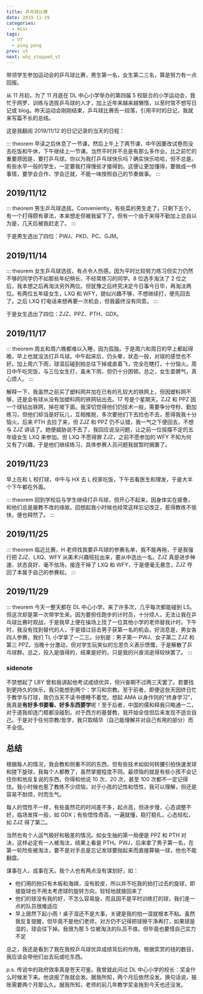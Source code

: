 ```yaml
---
title: 乒乓球比赛
date: 2019-11-29
categories:
  - misc
tags:
  - VT
  - ping pong
prev: vt
next: why_stopped_vt
---
```


带领学生参加运动会的乒乓球比赛，男生第一名，女生第二三名，算是努力有一点回报。

<!-- more -->

从 11 月初，为了 11 月底在 DL 中心小学举办的第四届 5 校联合的小学运动会，我忙于网罗、训练与选拔乒乓球的人才，加上近年来越来越懒惰，以至时常不想写日记或 blog。昨天运动会刚刚结束，乒乓球比赛告一段落，引用平时的日记，我就来写篇不长的总结。

这是我翻阅 2019/11/12 的日记记录的当天的日程：

::: theorem
早读之后休息了一节课，然后上午上了两节课，中午因要改试卷而没去吃饭和午休，下午继续上一节课。当然平时并不总是有那么多作业。比之前忙的重要原因是，要打乒乓球。你以为我打乒乓球快乐吗？确实快乐哈哈，但不总是。有些水平一般的学生，一定要我打得慢些才接得到。这便让更加懂得，要做成一件事情，要学会合作、学会迁就，不能一味按照自己的节奏做事。
:::

## 2019/11/12

::: theorem
男生乒乓球选拔。Conveniently，有些菜的男生走了，只剩下五个。有一个打得颇有章法，本来想走但被我留下了。但有一个由于来得不勤加上总自以为是，几天后被我赶走了。
:::

于是男生选出了四位：PWJ、PKD、PC、GJM。

## 2019/11/14

::: theorem
女生乒乓球选拔，有点令人伤感。因为平时比较努力练习但实力仍然不够的同学仍不如那些年纪稍长、不经常练习的同学。8 位选手淘汰了 2 位之后，我本想之后再淘汰另外两位。但犹豫之后终究决定今日事今日毕，再淘汰两位。有两位五年级女生，LXQ 和 WFY，貌似兴趣不够，不想继续打，便先回去了。之后 LXQ 打电话来想再要一次机会，但我最终没有同意。
:::

于是女生选出了四位：ZJZ、PPZ、PTH、GDX。

## 2019/11/17

::: theorem
周五和周六晚都难以入睡，因为孤独。于是周六和周日的早上都起得晚，早上也就没法打乒乓球。中午起床后，仍头晕，状态一般，对球的感觉也不好。加上周六下雨，球湿后碰到拍总往下掉或直着飞，完全在瞎打，十分恼火。周日中午吃完饭，与三位女生打，虽未下雨，但仍十分困顿。总之，女生耍脾气，真心烦人。
:::

解释一下，我虽然之前买了塑料网并加在已有的孔较大的铁网上，但因塑料网不够，还是会有球从没有加塑料网的铁网钻出去。17 号是个星期天，ZJZ 和 PPZ 因一个球钻出铁网，掉在坡下面。我深切觉得他们仍技术一般，需要争分夺秒、勤加练习，但他们却当是好玩儿，互相推脱，多次要他们下去捡也不去，惹得我我十分恼火。后来 PTH 去捡了来，但 ZJZ 和 PPZ 仍不认错，我一气之下便回去，不想与 ZJZ 讲话了。她便威胁说不去了，我回应说没问题，让之前一位摇摆不定的五年级女生 LXQ 来参加。但 LXQ 不愿得罪 ZJZ，之前不愿参加的 WFY 不知为何又有了兴趣，于是他们继续练习，具体参赛人员问题我就暂时搁置了。

## 2019/11/23

早上在和 L 校打球，中午与 HX 去 L 校家吃饭，下午去看医生和理发，于是大半个下午都在外面。

::: theorem
回到学校后与学生继续打乒乓球，但开心不起来，因身体实在疲惫，和他们总是屡教不改的缘故。回想起我小时候也经常这样忘记改正，惹得教练不愉快，便也释然了。
:::

## 2019/11/25

::: theorem
临近比赛，H 老师找我要乒乓球的参赛名单，我不能再拖，于是我强行把 ZJZ、LXQ、WFY 从美术兴趣班拉出来，要从中选出一名。ZJZ 真是进步神速、状态良好、毫不怯场，接连干掉了 LXQ 和 WFY，于是便毫无悬念，ZJZ 夺回了本属于自己的参赛权。
:::

## 2019/11/29

::: theorem
今天一整天都在 DL 中心小学。来了许多次，几乎每次都能碰到 LS。但这次却是第一次带学生来。因为要担任跑步的计时员，十分烦人，无法让我在乒乓球比赛时观战，于是我早上便在操场上找了一位其他小学的老师替我计时。下午时，我没有找到替代的人，于是错过目击男子获第一名的机会。好消息是，男女各四人参赛，我们 TL 小学拿了一二三。分别是：男子第一 PWJ、女子第二 ZJZ 和第三 PPZ。当晚十分激动，但对学生玩笑似的忘恩负义表示愤慨，于是解散了乒乓球群。总之，投入是值得的，结果是好的，只是我的兴奋消逝得较快罢了。
:::

### sidenote

不禁想起了 LBY 曾和我讲起他考试成绩优异，但兴奋期不过两三天罢了。若要找到更持久的快乐，我只能想到两个：学习和宗教。至于前者，即便这些天因终日忙于教学与打球，我仍当天不读书便睡不着觉。想起 AMA 以身作则的“终身学习”，我真是**有好多书要看、好多东西要学**呢！至于后者，中国的儒和释我只略通一二，对于道我却连门框都没碰到。对于西方的基督教，我开始全信但后来发现不适合自己。于是对于任何宗教/哲学，我只取精华（自己能理解并对自己有用的部分）而不全信。

## 总结

根据每人的情况，我会教和侧重不同的东西，但有些技术如如何转腰引拍快速发球和搓下旋球，我每个人都教了，虽然掌握程度不同。最烦恼的就是有些小孩不会记住你和他反复说的东西，你得和他说 10 次、20 次，甚至 100 次都不一定记得住。我小时候也惹了教练不少烦恼，对于小孩的记性和悟性，我可以理解，但还是容易不耐烦，时而生气。

每人的悟性不一样，有些虽然花的时间差不多，起点高，但进步慢，心态调整不好，临场发挥一般，如 GDX；有些悟性奇高，一遍就懂，稳打稳扎，心态轻松，如 ZJZ 得了第二。

当然也有个人运气极好和极差的情况。如女生抽的第一局便是 PPZ 和 PTH 对决，这样必定有一人被淘汰，结果上看是 PTH。PWJ，后来拿了男子第一名，在第一轮险些被淘汰，要不是对手总是忘记发球要抛起来而直接算输一球，他也不能翻盘。

谋事在人，成事在天。我个人也有两点没有谋划好，如：

- 他们用的拍只有木板和海绵，没有胶皮，所以并不吃我的拍打过去的旋球，即接旋球也不用太考虑球的旋转方向，轻轻地就接回来了
- 他们的球没有我的好，不怎么容易旋，而且因不是平时训练打的球，我们差一点的队员很难适应
- 早上居然下起小雨！桌子湿还不是大事，关键是我的拍一湿就根本不粘。虽然我反复提醒，但毕竟不是他们老师，对方仍不记得把球擦干净再打，如果球是湿的，球会往下掉。我很为那 5 位被淘汰的队员不值，但毕竟也要怪自己实力不足

总之，我还是看到了我在我校乒乓球优异成绩背后的作用。根据奖赏的钱的数目，我应该会带他们出去玩或吃东西。

p.s. 传说中的政府效率真是苍天可鉴。我曾就此问过 DL 中心小学的校长：奖金什么时候发下来。他说报了账就会发。据我所知，两个月后依然没发。换句话说，报账需要两个月那么久。据我所知，老师的前几年教学奖金拖到今天也还没发。

